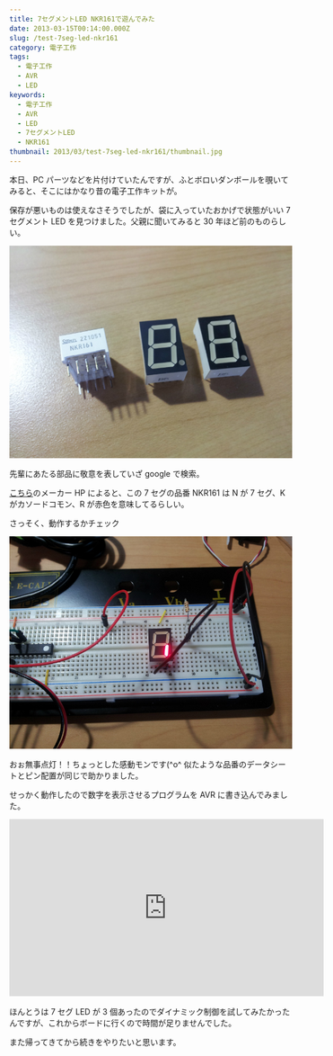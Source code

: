 ```yaml
---
title: 7セグメントLED NKR161で遊んでみた
date: 2013-03-15T00:14:00.000Z
slug: /test-7seg-led-nkr161
category: 電子工作
tags:
  - 電子工作
  - AVR
  - LED
keywords:
  - 電子工作
  - AVR
  - LED
  - 7セグメントLED
  - NKR161
thumbnail: 2013/03/test-7seg-led-nkr161/thumbnail.jpg
---
```


本日、PC パーツなどを片付けていたんですが、ふとボロいダンボールを覗いてみると、そこにはかなり昔の電子工作キットが。

保存が悪いものは使えなさそうでしたが、袋に入っていたおかげで状態がいい 7 セグメント LED を見つけました。父親に聞いてみると 30 年ほど前のものらしい。

![](./7seg-led.jpg)

先輩にあたる部品に敬意を表していざ google で検索。

[こちら](https://www.stanley-components.com/jp/description_of_part_number/led_numeric_display.cfm)のメーカー HP によると、この 7 セグの品番 NKR161 は N が 7 セグ、K がカソードコモン、R が赤色を意味してるらしい。

さっそく、動作するかチェック

![](./demo.jpg)

おぉ無事点灯！！ちょっとした感動モンです(^o^
似たような品番のデータシートとピン配置が同じで助かりました。

せっかく動作したので数字を表示させるプログラムを AVR に書き込んでみました。

<iframe width="560" height="315" src="https://www.youtube.com/embed/cU71WPmaD4s" frameborder="0" allow="accelerometer; autoplay; encrypted-media; gyroscope; picture-in-picture" allowfullscreen></iframe>

ほんとうは 7 セグ LED が 3 個あったのでダイナミック制御を試してみたかったんですが、これからボードに行くので時間が足りませんでした。

また帰ってきてから続きをやりたいと思います。

